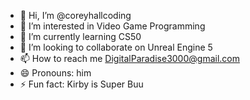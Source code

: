 - 👋 Hi, I’m @coreyhallcoding
- 👀 I’m interested in Video Game Programming
- 🌱 I’m currently learning CS50
- 💞️ I’m looking to collaborate on Unreal Engine 5
- 📫 How to reach me DigitalParadise3000@gmail.com
- 😄 Pronouns: him
- ⚡ Fun fact: Kirby is Super Buu

<!---
coreyhallcoding/coreyhallcoding is a ✨ special ✨ repository because its `README.md` (this file) appears on your GitHub profile.
You can click the Preview link to take a look at your changes.
--->

